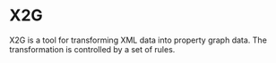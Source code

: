# X2G

X2G is a tool for transforming XML data into property graph data.  The transformation is controlled by a set of rules.
